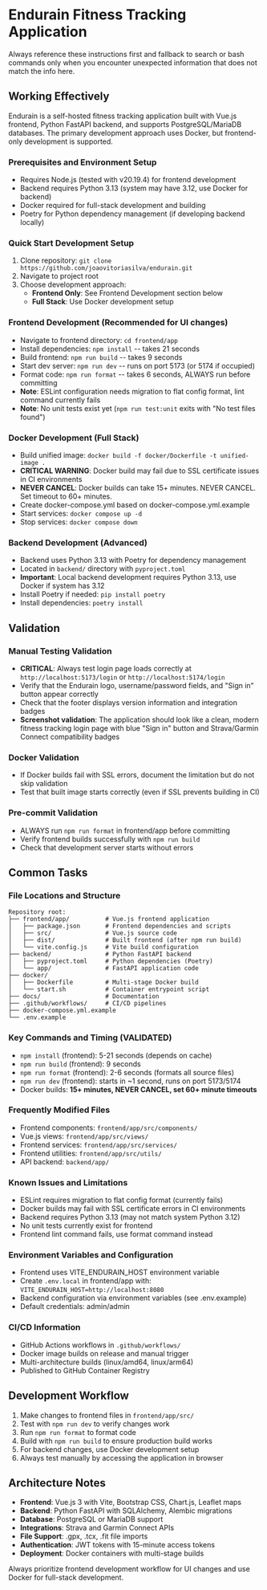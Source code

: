 # Endurain Fitness Tracking Application

Always reference these instructions first and fallback to search or bash commands only when you encounter unexpected information that does not match the info here.

## Working Effectively

Endurain is a self-hosted fitness tracking application built with Vue.js frontend, Python FastAPI backend, and supports PostgreSQL/MariaDB databases. The primary development approach uses Docker, but frontend-only development is supported.

### Prerequisites and Environment Setup
- Requires Node.js (tested with v20.19.4) for frontend development
- Backend requires Python 3.13 (system may have 3.12, use Docker for backend)
- Docker required for full-stack development and building
- Poetry for Python dependency management (if developing backend locally)

### Quick Start Development Setup
1. Clone repository: `git clone https://github.com/joaovitoriasilva/endurain.git`
2. Navigate to project root
3. Choose development approach:
   - **Frontend Only**: See Frontend Development section below
   - **Full Stack**: Use Docker development setup

### Frontend Development (Recommended for UI changes)
- Navigate to frontend directory: `cd frontend/app`
- Install dependencies: `npm install` -- takes 21 seconds
- Build frontend: `npm run build` -- takes 9 seconds
- Start dev server: `npm run dev` -- runs on port 5173 (or 5174 if occupied)
- Format code: `npm run format` -- takes 6 seconds, ALWAYS run before committing
- **Note**: ESLint configuration needs migration to flat config format, lint command currently fails
- **Note**: No unit tests exist yet (`npm run test:unit` exits with "No test files found")

### Docker Development (Full Stack)
- Build unified image: `docker build -f docker/Dockerfile -t unified-image .`
- **CRITICAL WARNING**: Docker build may fail due to SSL certificate issues in CI environments
- **NEVER CANCEL**: Docker builds can take 15+ minutes. NEVER CANCEL. Set timeout to 60+ minutes.
- Create docker-compose.yml based on docker-compose.yml.example
- Start services: `docker compose up -d`
- Stop services: `docker compose down`

### Backend Development (Advanced)
- Backend uses Python 3.13 with Poetry for dependency management
- Located in `backend/` directory with `pyproject.toml`
- **Important**: Local backend development requires Python 3.13, use Docker if system has 3.12
- Install Poetry if needed: `pip install poetry`
- Install dependencies: `poetry install`

## Validation

### Manual Testing Validation
- **CRITICAL**: Always test login page loads correctly at `http://localhost:5173/login` or `http://localhost:5174/login`
- Verify that the Endurain logo, username/password fields, and "Sign in" button appear correctly
- Check that the footer displays version information and integration badges
- **Screenshot validation**: The application should look like a clean, modern fitness tracking login page with blue "Sign in" button and Strava/Garmin Connect compatibility badges

### Docker Validation
- If Docker builds fail with SSL errors, document the limitation but do not skip validation
- Test that built image starts correctly (even if SSL prevents building in CI)

### Pre-commit Validation
- ALWAYS run `npm run format` in frontend/app before committing
- Verify frontend builds successfully with `npm run build`
- Check that development server starts without errors

## Common Tasks

### File Locations and Structure
```
Repository root:
├── frontend/app/          # Vue.js frontend application
│   ├── package.json       # Frontend dependencies and scripts
│   ├── src/               # Vue.js source code
│   ├── dist/              # Built frontend (after npm run build)
│   └── vite.config.js     # Vite build configuration
├── backend/               # Python FastAPI backend
│   ├── pyproject.toml     # Python dependencies (Poetry)
│   └── app/               # FastAPI application code
├── docker/
│   ├── Dockerfile         # Multi-stage Docker build
│   └── start.sh           # Container entrypoint script
├── docs/                  # Documentation
├── .github/workflows/     # CI/CD pipelines
├── docker-compose.yml.example
└── .env.example
```

### Key Commands and Timing (VALIDATED)
- `npm install` (frontend): 5-21 seconds (depends on cache)
- `npm run build` (frontend): 9 seconds 
- `npm run format` (frontend): 2-6 seconds (formats all source files)
- `npm run dev` (frontend): starts in ~1 second, runs on port 5173/5174
- Docker builds: **15+ minutes, NEVER CANCEL, set 60+ minute timeouts**

### Frequently Modified Files
- Frontend components: `frontend/app/src/components/`
- Vue.js views: `frontend/app/src/views/`
- Frontend services: `frontend/app/src/services/`
- Frontend utilities: `frontend/app/src/utils/`
- API backend: `backend/app/`

### Known Issues and Limitations
- ESLint requires migration to flat config format (currently fails)
- Docker builds may fail with SSL certificate errors in CI environments
- Backend requires Python 3.13 (may not match system Python 3.12)
- No unit tests currently exist for frontend
- Frontend lint command fails, use format command instead

### Environment Variables and Configuration
- Frontend uses VITE_ENDURAIN_HOST environment variable
- Create `.env.local` in frontend/app with: `VITE_ENDURAIN_HOST=http://localhost:8080`
- Backend configuration via environment variables (see .env.example)
- Default credentials: admin/admin

### CI/CD Information
- GitHub Actions workflows in `.github/workflows/`
- Docker image builds on release and manual trigger
- Multi-architecture builds (linux/amd64, linux/arm64)
- Published to GitHub Container Registry

## Development Workflow
1. Make changes to frontend files in `frontend/app/src/`
2. Test with `npm run dev` to verify changes work
3. Run `npm run format` to format code
4. Build with `npm run build` to ensure production build works
5. For backend changes, use Docker development setup
6. Always test manually by accessing the application in browser

## Architecture Notes
- **Frontend**: Vue.js 3 with Vite, Bootstrap CSS, Chart.js, Leaflet maps
- **Backend**: Python FastAPI with SQLAlchemy, Alembic migrations
- **Database**: PostgreSQL or MariaDB support
- **Integrations**: Strava and Garmin Connect APIs
- **File Support**: .gpx, .tcx, .fit file imports
- **Authentication**: JWT tokens with 15-minute access tokens
- **Deployment**: Docker containers with multi-stage builds

Always prioritize frontend development workflow for UI changes and use Docker for full-stack development.